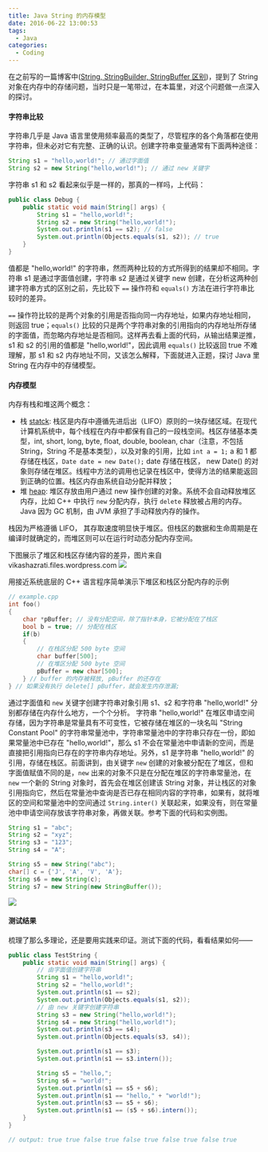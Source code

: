 ```yaml
---
title: Java String 的内存模型
date: 2016-06-22 13:00:53
tags:
  - Java
categories:
  - Coding
---
```


在之前写的一篇博客中([String, StringBuilder, StringBuffer 区别](/2016/02/17/difference-between-string-stringbuilder-stringbuffer/))，提到了 String 对象在内存中的存储问题，当时只是一笔带过，在本篇里，对这个问题做一点深入的探讨。

<!-- more -->

#### 字符串比较

字符串几乎是 Java 语言里使用频率最高的类型了，尽管程序的各个角落都在使用字符串，但未必对它有完整、正确的认识。创建字符串变量通常有下面两种途径：
```java
String s1 = "hello,world!"; // 通过字面值
String s2 = new String("hello,world!"); // 通过 new 关键字
```
字符串 s1 和 s2 看起来似乎是一样的，那真的一样吗，上代码：
```java
public class Debug {
    public static void main(String[] args) {
        String s1 = "hello,world!";
        String s2 = new String("hello,world!");
        System.out.println(s1 == s2); // false
        System.out.println(Objects.equals(s1, s2)); // true
    }
}
```
值都是 "hello,world!" 的字符串，然而两种比较的方式所得到的结果却不相同。字符串 s1 是通过字面值创建，字符串 s2 是通过关键字 new 创建，在分析这两种创建字符串方式的区别之前，先比较下 `==` 操作符和 `equals()` 方法在进行字符串比较时的差异。

`==` 操作符比较的是两个对象的引用是否指向同一内存地址，如果内存地址相同，则返回 true；`equals()` 比较的只是两个字符串对象的引用指向的内存地址所存储的字面值，而忽略内存地址是否相同。这样再去看上面的代码，从输出结果逆推，s1 和 s2 的引用的值都是 "hello,world!"，因此调用 `equals()` 比较返回 true 不难理解，那 s1 和 s2 内存地址不同，又该怎么解释，下面就进入正题，探讨 Java 里 String 在内存中的存储模型。

#### 内存模型

内存有栈和堆这两个概念：
- 栈 [statck](https://en.wikipedia.org/wiki/Stack-based_memory_allocation): 栈区是内存中遵循先进后出（LIFO）原则的一块存储区域。在现代计算机系统中，每个线程在内存中都保有自己的一段栈空间。栈区存储基本类型，int, short, long, byte, float, double, boolean, char（注意，不包括 String，String 不是基本类型），以及对象的引用，比如 `int a = 1;` a 和 1 都存储在栈区，`Date date = new Date();` date 存储在栈区， new Date() 的对象则存储在堆区。线程中方法的调用也记录在栈区中，使得方法的结果能返回到正确的位置。栈区内存由系统自动分配并释放；
- 堆 [heap](https://en.wikipedia.org/wiki/Memory_management#HEAP): 堆区存放由用户通过 new 操作创建的对象。系统不会自动释放堆区内存，比如 C++ 中执行 `new` 分配内存，执行 `delete` 释放被占用的内存。Java 因为 GC 机制，由 JVM 承担了手动释放内存的操作。

栈因为严格遵循 LIFO， 其存取速度明显快于堆区。但栈区的数据和生命周期是在编译时就确定的，而堆区则可以在运行时动态分配内存空间。

下图展示了堆区和栈区存储内容的差异，图片来自 vikashazrati.files.wordpress.com
![](https://o70e8d1kb.qnssl.com/stacknheap.png)

用接近系统底层的 C++ 语言程序简单演示下堆区和栈区分配内存的示例
```cpp
// example.cpp
int foo()
{
    char *pBuffer; // 没有分配空间，除了指针本身，它被分配在了栈区
    bool b = true; // 分配在栈区
    if(b)
    {
        // 在栈区分配 500 byte 空间
        char buffer[500];
        // 在堆区分配 500 byte 空间
        pBuffer = new char[500];
    } // buffer 的内存被释放, pBuffer 的还存在
} // 如果没有执行 delete[] pBuffer，就会发生内存泄漏;
```

通过字面值和 `new` 关键字创建字符串对象引用 s1、s2 和字符串 "hello,world!" 分别都存储在内存什么地方，一个个分析。
字符串 "hello,world!" 在堆区申请空间存储，因为字符串是常量具有不可变性，它被存储在堆区的一块名叫 "String Constant Pool" 的字符串常量池中，字符串常量池中的字符串只存在一份，即如果常量池中已存在 "hello,world!"，那么 s1 不会在常量池中申请新的空间，而是直接把引用指向已存在的字符串内存地址。另外，s1 是字符串 "hello,world!" 的引用，存储在栈区。前面讲到，由关键字 `new` 创建的对象被分配在了堆区，但和字面值赋值不同的是，`new` 出来的对象不只是在分配在堆区的字符串常量池，在 `new` 一个新的 String 对象时，首先会在堆区创建该 String 对象，并让栈区的对象引用指向它，然后在常量池中查询是否已存在相同内容的字符串，如果有，就将堆区的空间和常量池中的空间通过 `String.inter()` 关联起来，如果没有，则在常量池中申请空间存放该字符串对象，再做关联。参考下面的代码和实例图。
```java
String s1 = "abc"; 
String s2 = "xyz";
String s3 = "123";
String s4 = "A";

String s5 = new String("abc");
char[] c = {'J', 'A', 'V', 'A'};
String s6 = new String(c);
String s7 = new String(new StringBuffer());
```
![](https://o70e8d1kb.qnssl.com/String-Constant-Pool.png)

#### 测试结果

梳理了那么多理论，还是要用实践来印证。测试下面的代码，看看结果如何——
```java
public class TestString {
    public static void main(String[] args) {
        // 由字面值创建字符串
        String s1 = "hello,world!";
        String s2 = "hello,world!";
        System.out.println(s1 == s2);
        System.out.println(Objects.equals(s1, s2));
        // 由 new 关键字创建字符串
        String s3 = new String("hello,world!");
        String s4 = new String("hello,world!");
        System.out.println(s3 == s4);
        System.out.println(Objects.equals(s3, s4));

        System.out.println(s1 == s3);
        System.out.println(s1 == s3.intern());

        String s5 = "hello,";
        String s6 = "world!";
        System.out.println(s1 == s5 + s6);
        System.out.println(s1 == "hello," + "world!");
        System.out.println(s3 == s5 + s6);
        System.out.println(s1 == (s5 + s6).intern());
    }
}

// output: true true false true false true false true false true
```